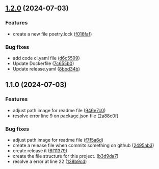 

## [1.2.0](https://github.com/tph-kds/vqa-llm/compare/1.1.0...1.2.0) (2024-07-03)


### Features

* create a new file poetry.lock ([f016faf](https://github.com/tph-kds/vqa-llm/commit/f016faf9b6a35559e8f06512420af08052cb7f5b))


### Bug fixes

* add code ci.yaml file ([d6c5599](https://github.com/tph-kds/vqa-llm/commit/d6c55994175e0c78a76df27b457822fdf700c079))
* Update Dockerfile ([7c655b0](https://github.com/tph-kds/vqa-llm/commit/7c655b07166fef836394d7adafda2637c8337042))
* Update release.yaml ([8bbd34b](https://github.com/tph-kds/vqa-llm/commit/8bbd34b5250da900c6ebe8c3a871a2f535682fbe))

## 1.1.0 (2024-07-03)


### Features

* adjust path image for readme file ([946e7c0](https://github.com/tph-kds/vqa-llm/commit/946e7c0fa63aeda25bfd73eeb4eb663fbd0c3def))
* resolve error line 9 on package.json file ([2a88c0f](https://github.com/tph-kds/vqa-llm/commit/2a88c0fbfabefc951a801ed2f342fe7dee08a9a3))


### Bug fixes

* adjust path image for readme file ([f7f5a6d](https://github.com/tph-kds/vqa-llm/commit/f7f5a6d42c8d29e9e0e30d2d2d9ba9e7fae779fd))
* create a release file when commits something on github ([2495ab3](https://github.com/tph-kds/vqa-llm/commit/2495ab3545fb450dbc191d7c9d2198764a4a47bb))
* create release it ([6f11379](https://github.com/tph-kds/vqa-llm/commit/6f11379864d8aa75ffd06490460be2a9ee1d4895))
* create the file structure for this project. ([b3d9da7](https://github.com/tph-kds/vqa-llm/commit/b3d9da7a7caf1ebb80db1f4fba23d10411c4b28b))
* resolve a error at line 22 ([138b9cd](https://github.com/tph-kds/vqa-llm/commit/138b9cd585026b024ce840bbfb537a82924d8edf))
